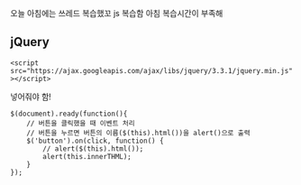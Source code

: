 오늘 아침에는 쓰레드 복습했꼬
js 복습함
아침 복습시간이 부족해 

## jQuery

```<script  src="https://ajax.googleapis.com/ajax/libs/jquery/3.3.1/jquery.min.js"></script>```

넣어줘야 함! 

```
$(document).ready(function(){
	// 버튼을 클릭했을 때 이벤트 처리
	// 버튼을 누르면 버튼의 이름($(this).html())을 alert()으로 출력
	$('button').on(click, function() {
		// alert($(this).html());
		alert(this.innerTHML);
	}
});
```



<!--stackedit_data:
eyJoaXN0b3J5IjpbLTEzMDI3OTU2NzVdfQ==
-->
